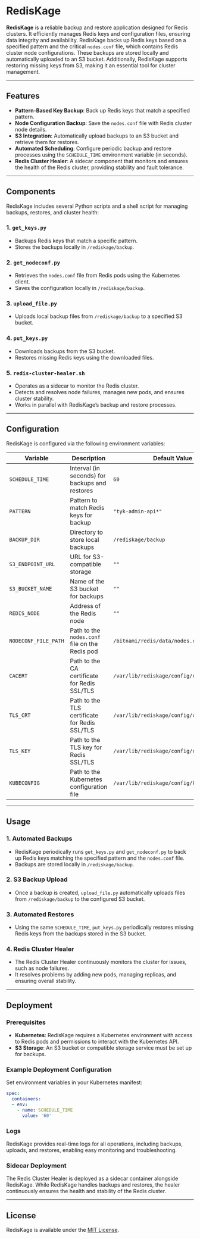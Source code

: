 # RedisKage

**RedisKage** is a reliable backup and restore application designed for Redis clusters. It efficiently manages Redis keys and configuration files, ensuring data integrity and availability. RedisKage backs up Redis keys based on a specified pattern and the critical `nodes.conf` file, which contains Redis cluster node configurations. These backups are stored locally and automatically uploaded to an S3 bucket. Additionally, RedisKage supports restoring missing keys from S3, making it an essential tool for cluster management.

---

## Features

- **Pattern-Based Key Backup**: Back up Redis keys that match a specified pattern.
- **Node Configuration Backup**: Save the `nodes.conf` file with Redis cluster node details.
- **S3 Integration**: Automatically upload backups to an S3 bucket and retrieve them for restores.
- **Automated Scheduling**: Configure periodic backup and restore processes using the `SCHEDULE_TIME` environment variable (in seconds).
- **Redis Cluster Healer**: A sidecar component that monitors and ensures the health of the Redis cluster, providing stability and fault tolerance.

---

## Components

RedisKage includes several Python scripts and a shell script for managing backups, restores, and cluster health:

### 1. **`get_keys.py`**
   - Backups Redis keys that match a specific pattern.
   - Stores the backups locally in `/rediskage/backup`.

### 2. **`get_nodeconf.py`**
   - Retrieves the `nodes.conf` file from Redis pods using the Kubernetes client.
   - Saves the configuration locally in `/rediskage/backup`.

### 3. **`upload_file.py`**
   - Uploads local backup files from `/rediskage/backup` to a specified S3 bucket.

### 4. **`put_keys.py`**
   - Downloads backups from the S3 bucket.
   - Restores missing Redis keys using the downloaded files.

### 5. **`redis-cluster-healer.sh`**
   - Operates as a sidecar to monitor the Redis cluster.
   - Detects and resolves node failures, manages new pods, and ensures cluster stability.
   - Works in parallel with RedisKage’s backup and restore processes.

---

## Configuration

RedisKage is configured via the following environment variables:

| Variable                  | Description                                                | Default Value                  |
|---------------------------|------------------------------------------------------------|--------------------------------|
| `SCHEDULE_TIME`           | Interval (in seconds) for backups and restores             | `60`                           |
| `PATTERN`                 | Pattern to match Redis keys for backup                     | `"tyk-admin-api*"`             |
| `BACKUP_DIR`              | Directory to store local backups                           | `/rediskage/backup`            |
| `S3_ENDPOINT_URL`         | URL for S3-compatible storage                              | `""`                           |
| `S3_BUCKET_NAME`          | Name of the S3 bucket for backups                          | `""`                           |
| `REDIS_NODE`              | Address of the Redis node                                  | `""`                           |
| `NODECONF_FILE_PATH`      | Path to the `nodes.conf` file on the Redis pod             | `/bitnami/redis/data/nodes.conf` |
| `CACERT`                  | Path to the CA certificate for Redis SSL/TLS               | `/var/lib/rediskage/config/certs/ca.crt` |
| `TLS_CRT`                 | Path to the TLS certificate for Redis SSL/TLS              | `/var/lib/rediskage/config/certs/tls.crt` |
| `TLS_KEY`                 | Path to the TLS key for Redis SSL/TLS                      | `/var/lib/rediskage/config/certs/tls.key` |
| `KUBECONFIG`              | Path to the Kubernetes configuration file                 | `/var/lib/rediskage/config/kubeconfig`     |

---

## Usage

### 1. **Automated Backups**
   - RedisKage periodically runs `get_keys.py` and `get_nodeconf.py` to back up Redis keys matching the specified pattern and the `nodes.conf` file.
   - Backups are stored locally in `/rediskage/backup`.

### 2. **S3 Backup Upload**
   - Once a backup is created, `upload_file.py` automatically uploads files from `/rediskage/backup` to the configured S3 bucket.

### 3. **Automated Restores**
   - Using the same `SCHEDULE_TIME`, `put_keys.py` periodically restores missing Redis keys from the backups stored in the S3 bucket.

### 4. **Redis Cluster Healer**
   - The Redis Cluster Healer continuously monitors the cluster for issues, such as node failures.
   - It resolves problems by adding new pods, managing replicas, and ensuring overall stability.

---

## Deployment

### Prerequisites

- **Kubernetes**: RedisKage requires a Kubernetes environment with access to Redis pods and permissions to interact with the Kubernetes API.
- **S3 Storage**: An S3 bucket or compatible storage service must be set up for backups.

### Example Deployment Configuration

Set environment variables in your Kubernetes manifest:

```yaml
spec:
  containers:
  - env:
    - name: SCHEDULE_TIME
      value: '60'
```

### Logs

RedisKage provides real-time logs for all operations, including backups, uploads, and restores, enabling easy monitoring and troubleshooting.

### Sidecar Deployment

The Redis Cluster Healer is deployed as a sidecar container alongside RedisKage. While RedisKage handles backups and restores, the healer continuously ensures the health and stability of the Redis cluster.

---

## License

RedisKage is available under the [MIT License](LICENSE).

